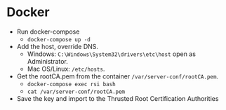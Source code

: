 # Docker
* Run docker-compose
  * `docker-compose up -d`
* Add the host, override DNS.
  * Windows: `C:\Windows\System32\drivers\etc\host` open as Administrator.
  * Mac OS/Linux: `/etc/hosts`.
* Get the rootCA.pem from the container `/var/server-conf/rootCA.pem`.
  * `docker-compose exec rsi bash`
  * `cat /var/server-conf/rootCA.pem`
* Save the key and import to the Thrusted Root Certification Authorities